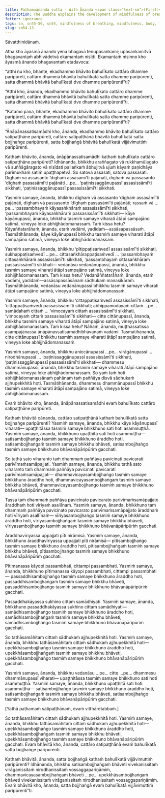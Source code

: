 ```yaml
---
title: Paṭhamaānanda sutta - With Ānanda <span class="text-sm">(First)</span>
description: The Buddha explains the development of mindfulness of breathing and its benefits in fulfilling the four establishments of mindfulness, the seven factors of awakening, and clear knowing and release.
fetter: ignorance
tags: sn, sn45-56, sn54, mindfulness of breathing, mindfulness, body, feelings, mind, mental qualities, seven factors of awakening, wisdom, liberation
slug: sn54.13
---
```


Sāvatthinidānaṁ.

Atha kho āyasmā ānando yena bhagavā tenupasaṅkami; upasaṅkamitvā bhagavantaṁ abhivādetvā ekamantaṁ nisīdi. Ekamantaṁ nisinno kho āyasmā ānando bhagavantaṁ etadavoca:

“atthi nu kho, bhante, ekadhammo bhāvito bahulīkato cattāro dhamme paripūreti, cattāro dhammā bhāvitā bahulīkatā satta dhamme paripūrenti, satta dhammā bhāvitā bahulīkatā dve dhamme paripūrentī”ti?

“Atthi kho, ānanda, ekadhammo bhāvito bahulīkato cattāro dhamme paripūreti, cattāro dhammā bhāvitā bahulīkatā satta dhamme paripūrenti, satta dhammā bhāvitā bahulīkatā dve dhamme paripūrentī”ti.

“Katamo pana, bhante, ekadhammo bhāvito bahulīkato cattāro dhamme paripūreti, cattāro dhammā bhāvitā bahulīkatā satta dhamme paripūrenti, satta dhammā bhāvitā bahulīkatā dve dhamme paripūrentī”ti?

“Ānāpānassatisamādhi kho, ānanda, ekadhammo bhāvito bahulīkato cattāro satipaṭṭhāne paripūreti, cattāro satipaṭṭhānā bhāvitā bahulīkatā satta bojjhaṅge paripūrenti, satta bojjhaṅgā bhāvitā bahulīkatā vijjāvimuttiṁ paripūrenti.

Kathaṁ bhāvito, ānanda, ānāpānassatisamādhi kathaṁ bahulīkato cattāro satipaṭṭhāne paripūreti? Idhānanda, bhikkhu araññagato vā rukkhamūlagato vā suññāgāragato vā nisīdati pallaṅkaṁ ābhujitvā ujuṁ kāyaṁ paṇidhāya parimukhaṁ satiṁ upaṭṭhapetvā. So satova assasati, satova passasati. Dīghaṁ vā assasanto ‘dīghaṁ assasāmī’ti pajānāti, dīghaṁ vā passasanto ‘dīghaṁ passasāmī’ti pajānāti …pe… ‘paṭinissaggānupassī assasissāmī’ti sikkhati, ‘paṭinissaggānupassī passasissāmī’ti sikkhati.

Yasmiṁ samaye, ānanda, bhikkhu dīghaṁ vā assasanto ‘dīghaṁ assasāmī’ti pajānāti, dīghaṁ vā passasanto ‘dīghaṁ passasāmī’ti pajānāti; rassaṁ vā …pe… ‘passambhayaṁ kāyasaṅkhāraṁ assasissāmī’ti sikkhati, ‘passambhayaṁ kāyasaṅkhāraṁ passasissāmī’ti sikkhati— kāye kāyānupassī, ānanda, bhikkhu tasmiṁ samaye viharati ātāpī sampajāno satimā, vineyya loke abhijjhādomanassaṁ. Taṁ kissa hetu? Kāyaññatarāhaṁ, ānanda, etaṁ vadāmi, yadidaṁ—assāsapassāsaṁ. Tasmātihānanda, kāye kāyānupassī bhikkhu tasmiṁ samaye viharati ātāpī sampajāno satimā, vineyya loke abhijjhādomanassaṁ.

Yasmiṁ samaye, ānanda, bhikkhu ‘pītippaṭisaṁvedī assasissāmī’ti sikkhati, sukhappaṭisaṁvedī …pe… cittasaṅkhārappaṭisaṁvedī … ‘passambhayaṁ cittasaṅkhāraṁ assasissāmī’ti sikkhati, ‘passambhayaṁ cittasaṅkhāraṁ passasissāmī’ti sikkhati— vedanāsu vedanānupassī, ānanda, bhikkhu tasmiṁ samaye viharati ātāpī sampajāno satimā, vineyya loke abhijjhādomanassaṁ. Taṁ kissa hetu? Vedanāññatarāhaṁ, ānanda, etaṁ vadāmi, yadidaṁ—assāsapassāsānaṁ sādhukaṁ manasikāraṁ. Tasmātihānanda, vedanāsu vedanānupassī bhikkhu tasmiṁ samaye viharati ātāpī sampajāno satimā, vineyya loke abhijjhādomanassaṁ.

Yasmiṁ samaye, ānanda, bhikkhu ‘cittappaṭisaṁvedī assasissāmī’ti sikkhati, ‘cittappaṭisaṁvedī passasissāmī’ti sikkhati; abhippamodayaṁ cittaṁ …pe… samādahaṁ cittaṁ … ‘vimocayaṁ cittaṁ assasissāmī’ti sikkhati, ‘vimocayaṁ cittaṁ passasissāmī’ti sikkhati— citte cittānupassī, ānanda, bhikkhu tasmiṁ samaye viharati ātāpī sampajāno satimā, vineyya loke abhijjhādomanassaṁ. Taṁ kissa hetu? Nāhaṁ, ānanda, muṭṭhassatissa asampajānassa ānāpānassatisamādhibhāvanaṁ vadāmi. Tasmātihānanda, citte cittānupassī bhikkhu tasmiṁ samaye viharati ātāpī sampajāno satimā, vineyya loke abhijjhādomanassaṁ.

Yasmiṁ samaye, ānanda, bhikkhu aniccānupassī …pe… virāgānupassī … nirodhānupassī … ‘paṭinissaggānupassī assasissāmī’ti sikkhati, ‘paṭinissaggānupassī passasissāmī’ti sikkhati— dhammesu dhammānupassī, ānanda, bhikkhu tasmiṁ samaye viharati ātāpī sampajāno satimā, vineyya loke abhijjhādomanassaṁ. So yaṁ taṁ hoti abhijjhādomanassānaṁ pahānaṁ taṁ paññāya disvā sādhukaṁ ajjhupekkhitā hoti. Tasmātihānanda, dhammesu dhammānupassī bhikkhu tasmiṁ samaye viharati ātāpī sampajāno satimā, vineyya loke abhijjhādomanassaṁ.

Evaṁ bhāvito kho, ānanda, ānāpānassatisamādhi evaṁ bahulīkato cattāro satipaṭṭhāne paripūreti.

Kathaṁ bhāvitā cānanda, cattāro satipaṭṭhānā kathaṁ bahulīkatā satta bojjhaṅge paripūrenti? Yasmiṁ samaye, ānanda, bhikkhu kāye kāyānupassī viharati— upaṭṭhitāssa tasmiṁ samaye bhikkhuno sati hoti asammuṭṭhā. Yasmiṁ samaye, ānanda, bhikkhuno upaṭṭhitā sati hoti asammuṭṭhā—satisambojjhaṅgo tasmiṁ samaye bhikkhuno āraddho hoti, satisambojjhaṅgaṁ tasmiṁ samaye bhikkhu bhāveti, satisambojjhaṅgo tasmiṁ samaye bhikkhuno bhāvanāpāripūriṁ gacchati.

So tathā sato viharanto taṁ dhammaṁ paññāya pavicinati pavicarati parivīmaṁsamāpajjati. Yasmiṁ samaye, ānanda, bhikkhu tathā sato viharanto taṁ dhammaṁ paññāya pavicinati pavicarati parivīmaṁsamāpajjati— dhammavicayasambojjhaṅgo tasmiṁ samaye bhikkhuno āraddho hoti, dhammavicayasambojjhaṅgaṁ tasmiṁ samaye bhikkhu bhāveti, dhammavicayasambojjhaṅgo tasmiṁ samaye bhikkhuno bhāvanāpāripūriṁ gacchati.

Tassa taṁ dhammaṁ paññāya pavicinato pavicarato parivīmaṁsamāpajjato āraddhaṁ hoti vīriyaṁ asallīnaṁ. Yasmiṁ samaye, ānanda, bhikkhuno taṁ dhammaṁ paññāya pavicinato pavicarato parivīmaṁsamāpajjato āraddhaṁ hoti vīriyaṁ asallīnaṁ— vīriyasambojjhaṅgo tasmiṁ samaye bhikkhuno āraddho hoti, vīriyasambojjhaṅgaṁ tasmiṁ samaye bhikkhu bhāveti, vīriyasambojjhaṅgo tasmiṁ samaye bhikkhuno bhāvanāpāripūriṁ gacchati.

Āraddhavīriyassa uppajjati pīti nirāmisā. Yasmiṁ samaye, ānanda, bhikkhuno āraddhavīriyassa uppajjati pīti nirāmisā— pītisambojjhaṅgo tasmiṁ samaye bhikkhuno āraddho hoti, pītisambojjhaṅgaṁ tasmiṁ samaye bhikkhu bhāveti, pītisambojjhaṅgo tasmiṁ samaye bhikkhuno bhāvanāpāripūriṁ gacchati.

Pītimanassa kāyopi passambhati, cittampi passambhati. Yasmiṁ samaye, ānanda, bhikkhuno pītimanassa kāyopi passambhati, cittampi passambhati— passaddhisambojjhaṅgo tasmiṁ samaye bhikkhuno āraddho hoti, passaddhisambojjhaṅgaṁ tasmiṁ samaye bhikkhu bhāveti, passaddhisambojjhaṅgo tasmiṁ samaye bhikkhuno bhāvanāpāripūriṁ gacchati.

Passaddhakāyassa sukhino cittaṁ samādhiyati. Yasmiṁ samaye, ānanda, bhikkhuno passaddhakāyassa sukhino cittaṁ samādhiyati— samādhisambojjhaṅgo tasmiṁ samaye bhikkhuno āraddho hoti, samādhisambojjhaṅgaṁ tasmiṁ samaye bhikkhu bhāveti, samādhisambojjhaṅgo tasmiṁ samaye bhikkhuno bhāvanāpāripūriṁ gacchati.

So tathāsamāhitaṁ cittaṁ sādhukaṁ ajjhupekkhitā hoti. Yasmiṁ samaye, ānanda, bhikkhu tathāsamāhitaṁ cittaṁ sādhukaṁ ajjhupekkhitā hoti— upekkhāsambojjhaṅgo tasmiṁ samaye bhikkhuno āraddho hoti, upekkhāsambojjhaṅgaṁ tasmiṁ samaye bhikkhu bhāveti, upekkhāsambojjhaṅgo tasmiṁ samaye bhikkhuno bhāvanāpāripūriṁ gacchati.

Yasmiṁ samaye, ānanda, bhikkhu vedanāsu …pe… citte …pe… dhammesu dhammānupassī viharati— upaṭṭhitāssa tasmiṁ samaye bhikkhuno sati hoti asammuṭṭhā. Yasmiṁ samaye, ānanda, bhikkhuno upaṭṭhitā sati hoti asammuṭṭhā— satisambojjhaṅgo tasmiṁ samaye bhikkhuno āraddho hoti, satisambojjhaṅgaṁ tasmiṁ samaye bhikkhu bhāveti, satisambojjhaṅgo tasmiṁ samaye bhikkhuno bhāvanāpāripūriṁ gacchati.

[Yathā paṭhamaṁ satipaṭṭhānaṁ, evaṁ vitthāretabbaṁ.]

So tathāsamāhitaṁ cittaṁ sādhukaṁ ajjhupekkhitā hoti. Yasmiṁ samaye, ānanda, bhikkhu tathāsamāhitaṁ cittaṁ sādhukaṁ ajjhupekkhitā hoti— upekkhāsambojjhaṅgo tasmiṁ samaye bhikkhuno āraddho hoti, upekkhāsambojjhaṅgaṁ tasmiṁ samaye bhikkhu bhāveti, upekkhāsambojjhaṅgo tasmiṁ samaye bhikkhuno bhāvanāpāripūriṁ gacchati. Evaṁ bhāvitā kho, ānanda, cattāro satipaṭṭhānā evaṁ bahulīkatā satta bojjhaṅge paripūrenti.

Kathaṁ bhāvitā, ānanda, satta bojjhaṅgā kathaṁ bahulīkatā vijjāvimuttiṁ paripūrenti? Idhānanda, bhikkhu satisambojjhaṅgaṁ bhāveti vivekanissitaṁ virāganissitaṁ nirodhanissitaṁ vossaggapariṇāmiṁ, dhammavicayasambojjhaṅgaṁ bhāveti …pe… upekkhāsambojjhaṅgaṁ bhāveti vivekanissitaṁ virāganissitaṁ nirodhanissitaṁ vossaggapariṇāmiṁ. Evaṁ bhāvitā kho, ānanda, satta bojjhaṅgā evaṁ bahulīkatā vijjāvimuttiṁ paripūrentī”ti.
